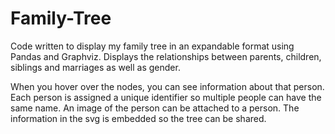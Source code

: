 # Family-Tree
Code written to display my family tree in an expandable format using Pandas and Graphviz. Displays the relationships between parents, children, siblings and marriages as well as gender.

When you hover over the nodes, you can see information about that person.
Each person is assigned a unique identifier so multiple people can have the same name.
An image of the person can be attached to a person.
The information in the svg is embedded so the tree can be shared.
